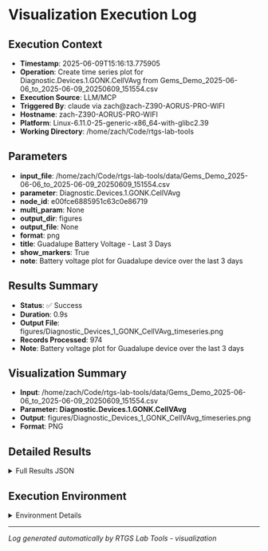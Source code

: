 # Visualization Execution Log

## Execution Context
- **Timestamp**: 2025-06-09T15:16:13.775905
- **Operation**: Create time series plot for Diagnostic.Devices.1.GONK.CellVAvg from Gems_Demo_2025-06-06_to_2025-06-09_20250609_151554.csv
- **Execution Source**: LLM/MCP
- **Triggered By**: claude via zach@zach-Z390-AORUS-PRO-WIFI
- **Hostname**: zach-Z390-AORUS-PRO-WIFI
- **Platform**: Linux-6.11.0-25-generic-x86_64-with-glibc2.39
- **Working Directory**: /home/zach/Code/rtgs-lab-tools

## Parameters
- **input_file**: /home/zach/Code/rtgs-lab-tools/data/Gems_Demo_2025-06-06_to_2025-06-09_20250609_151554.csv
- **parameter**: Diagnostic.Devices.1.GONK.CellVAvg
- **node_id**: e00fce6885951c63c0e86719
- **multi_param**: None
- **output_dir**: figures
- **output_file**: None
- **format**: png
- **title**: Guadalupe Battery Voltage - Last 3 Days
- **show_markers**: True
- **note**: Battery voltage plot for Guadalupe device over the last 3 days

## Results Summary
- **Status**: ✅ Success
- **Duration**: 0.9s
- **Output File**: figures/Diagnostic_Devices_1_GONK_CellVAvg_timeseries.png
- **Records Processed**: 974
- **Note**: Battery voltage plot for Guadalupe device over the last 3 days

## Visualization Summary
- **Input**: /home/zach/Code/rtgs-lab-tools/data/Gems_Demo_2025-06-06_to_2025-06-09_20250609_151554.csv
- **Parameter: Diagnostic.Devices.1.GONK.CellVAvg**
- **Output**: figures/Diagnostic_Devices_1_GONK_CellVAvg_timeseries.png
- **Format**: PNG

## Detailed Results
<details>
<summary>Full Results JSON</summary>

```json
{
  "success": true,
  "output_file": "figures/Diagnostic_Devices_1_GONK_CellVAvg_timeseries.png",
  "records_processed": 974,
  "start_time": "2025-06-09T15:16:12.888960",
  "end_time": "2025-06-09T15:16:13.775895",
  "note": "Battery voltage plot for Guadalupe device over the last 3 days"
}
```
</details>

## Execution Environment
<details>
<summary>Environment Details</summary>

```json
{
  "timestamp": "2025-06-09T15:16:13.775905",
  "user": "zach",
  "hostname": "zach-Z390-AORUS-PRO-WIFI",
  "platform": "Linux-6.11.0-25-generic-x86_64-with-glibc2.39",
  "python_version": "3.12.3",
  "working_directory": "/home/zach/Code/rtgs-lab-tools",
  "script_path": "/home/zach/Code/rtgs-lab-tools/src/rtgs_lab_tools/visualization/cli.py",
  "tool_name": "visualization",
  "environment_variables": {
    "CI": "false",
    "GITHUB_ACTIONS": "false",
    "GITHUB_ACTOR": null,
    "GITHUB_WORKFLOW": null,
    "GITHUB_RUN_ID": null,
    "MCP_SESSION": "true",
    "MCP_USER": "claude"
  },
  "execution_source": "LLM/MCP",
  "triggered_by": "claude via zach@zach-Z390-AORUS-PRO-WIFI"
}
```
</details>

---
*Log generated automatically by RTGS Lab Tools - visualization*
